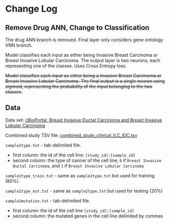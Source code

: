 # Change Log

## Remove Drug ANN, Change to Classification

The drug ANN branch is removed. Final layer only considers gene ontology VNN branch.

Model classifies each input as either being Invasive Breast Carcinoma or Breast Invasive Lobular Carcinoma. The output layer is two neurons, each representing one of the classes. Uses Cross Entropy loss. 

~~Model classifies each input as either being a Invasive Breast Carcinoma or Breast Invasive Lobular Carcinoma. The final output is a single neuron using sigmoid, representing the probability of the input belonging to the two classes.~~

## Data

Data set: [cBioPortal, Breast Invasive Ductal Carcinoma and Breast Invasive Lobular Carcinoma](https://www.cbioportal.org/study/summary?id=acbc_mskcc_2015%2Cbrca_hta9_htan_2022%2Cbrca_metabric%2Cbreast_msk_2018%2Cbrca_pareja_msk_2020%2Cbrca_mskcc_2019%2Cbreast_alpelisib_2020%2Cbrca_smc_2018%2Cbrca_bccrc_xenograft_2014%2Cbfn_duke_nus_2015%2Cbrca_bccrc%2Cbrca_broad%2Cbrca_sanger%2Cbrca_tcga_pub2015%2Cbrca_tcga%2Cbrca_tcga_pub%2Cbrca_tcga_pan_can_atlas_2018%2Cbrca_jup_msk_2020%2Cbrca_mapk_hp_msk_2021%2Cmbc_msk_2021%2Cbrca_igr_2015%2Cbreast_ink4_msk_2021%2Cbrca_cptac_2020%2Cbrca_mbcproject_wagle_2017%2Cbrca_mbcproject_2022)

Combined study TSV file: [combined_study_clinical_ILC_IDC.tsv](./custom_data/combined_study_clinical_ILC_IDC.tsv)


<!--
Data set: cBioPortal, invasive breast carcinoma, and breast invasive lobular carcinoma.

Accessible here: [Data](https://www.cbioportal.org/study/summary?id=acbc_mskcc_2015%2Cbrca_hta9_htan_2022%2Cbrca_metabric%2Cbreast_msk_2018%2Cbrca_pareja_msk_2020%2Cbrca_mskcc_2019%2Cbreast_alpelisib_2020%2Cbrca_smc_2018%2Cbrca_bccrc_xenograft_2014%2Cbfn_duke_nus_2015%2Cbrca_bccrc%2Cbrca_broad%2Cbrca_sanger%2Cbrca_tcga_pub2015%2Cbrca_tcga%2Cbrca_tcga_pub%2Cbrca_tcga_pan_can_atlas_2018%2Cbrca_jup_msk_2020%2Cbrca_mapk_hp_msk_2021%2Cmbc_msk_2021%2Cbrca_igr_2015%2Cbreast_ink4_msk_2021%2Cbrca_cptac_2020%2Cbrca_mbcproject_wagle_2017%2Cbrca_mbcproject_2022)

Combined study and clinical data for all samples: [TSV file](https://www.cbioportal.org/study/clinicalData?id=acbc_mskcc_2015%2Cbrca_hta9_htan_2022%2Cbrca_metabric%2Cbreast_msk_2018%2Cbrca_pareja_msk_2020%2Cbrca_mskcc_2019%2Cbreast_alpelisib_2020%2Cbrca_smc_2018%2Cbrca_bccrc_xenograft_2014%2Cbfn_duke_nus_2015%2Cbrca_bccrc%2Cbrca_broad%2Cbrca_sanger%2Cbrca_tcga_pub2015%2Cbrca_tcga%2Cbrca_tcga_pub%2Cbrca_tcga_pan_can_atlas_2018%2Cbrca_jup_msk_2020%2Cbrca_mapk_hp_msk_2021%2Cmbc_msk_2021%2Cbrca_igr_2015%2Cbreast_ink4_msk_2021%2Cbrca_cptac_2020%2Cbrca_mbcproject_wagle_2017%2Cbrca_mbcproject_2022)
-->

`sample2type.txt` - tab-delimited file.
* first column: the id of the cell line: `[study_id]:[sample_id]`
* second column: the type of cancer of the cell line, `0` if `Breast Invasive Ductal Carcinoma`, and `1` if `Breast Invasive Lobular Carcinoma`
<!-- * second column: the type of cancer of the cell line, `0` if `Invasive Breast Carcinoma`, and `1` if `Breast Invasive Lobular Carcinoma`-->

`sample2type_train.txt` - same as `sample2type.txt` but used for training (80%)

`sample2type_est.txt` - same as `sample2type.txt` but used for testing (20%)

`sample2mutation.txt` - tab-delimited file.
* first column: the id of the cell line `[study_id]:[sample_id]`
* second column: the mutated genes in the cell line delimited by commas